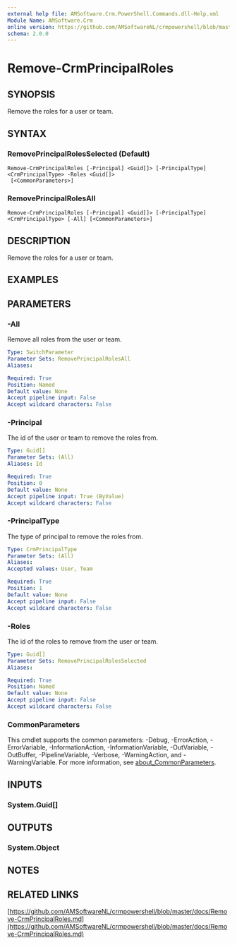 ```yaml
---
external help file: AMSoftware.Crm.PowerShell.Commands.dll-Help.xml
Module Name: AMSoftware.Crm
online version: https://github.com/AMSoftwareNL/crmpowershell/blob/master/docs/Remove-CrmPrincipalRoles.md
schema: 2.0.0
---
```


# Remove-CrmPrincipalRoles

## SYNOPSIS
Remove the roles for a user or team.

## SYNTAX

### RemovePrincipalRolesSelected (Default)
```
Remove-CrmPrincipalRoles [-Principal] <Guid[]> [-PrincipalType] <CrmPrincipalType> -Roles <Guid[]>
 [<CommonParameters>]
```

### RemovePrincipalRolesAll
```
Remove-CrmPrincipalRoles [-Principal] <Guid[]> [-PrincipalType] <CrmPrincipalType> [-All] [<CommonParameters>]
```

## DESCRIPTION
Remove the roles for a user or team.

## EXAMPLES

## PARAMETERS

### -All
Remove all roles from the user or team.

```yaml
Type: SwitchParameter
Parameter Sets: RemovePrincipalRolesAll
Aliases:

Required: True
Position: Named
Default value: None
Accept pipeline input: False
Accept wildcard characters: False
```

### -Principal
The id of the user or team to remove the roles from.

```yaml
Type: Guid[]
Parameter Sets: (All)
Aliases: Id

Required: True
Position: 0
Default value: None
Accept pipeline input: True (ByValue)
Accept wildcard characters: False
```

### -PrincipalType
The type of principal to remove the roles from.

```yaml
Type: CrmPrincipalType
Parameter Sets: (All)
Aliases:
Accepted values: User, Team

Required: True
Position: 1
Default value: None
Accept pipeline input: False
Accept wildcard characters: False
```

### -Roles
The id of the roles to remove from the user or team.

```yaml
Type: Guid[]
Parameter Sets: RemovePrincipalRolesSelected
Aliases:

Required: True
Position: Named
Default value: None
Accept pipeline input: False
Accept wildcard characters: False
```

### CommonParameters
This cmdlet supports the common parameters: -Debug, -ErrorAction, -ErrorVariable, -InformationAction, -InformationVariable, -OutVariable, -OutBuffer, -PipelineVariable, -Verbose, -WarningAction, and -WarningVariable. For more information, see [about_CommonParameters](http://go.microsoft.com/fwlink/?LinkID=113216).

## INPUTS

### System.Guid[]
## OUTPUTS

### System.Object
## NOTES

## RELATED LINKS

[https://github.com/AMSoftwareNL/crmpowershell/blob/master/docs/Remove-CrmPrincipalRoles.md](https://github.com/AMSoftwareNL/crmpowershell/blob/master/docs/Remove-CrmPrincipalRoles.md)

